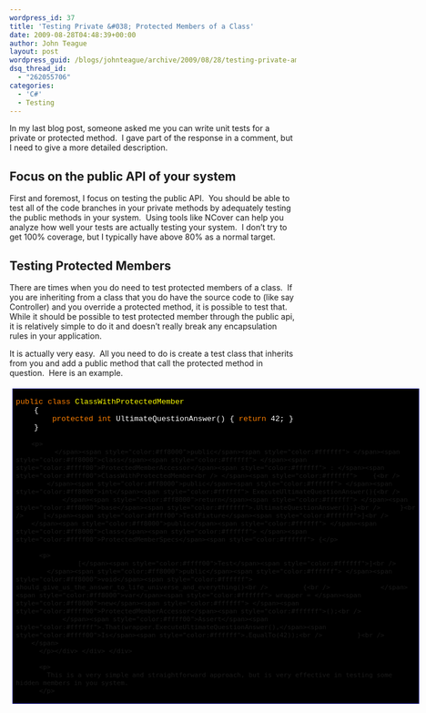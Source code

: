 ```yaml
---
wordpress_id: 37
title: 'Testing Private &#038; Protected Members of a Class'
date: 2009-08-28T04:48:39+00:00
author: John Teague
layout: post
wordpress_guid: /blogs/johnteague/archive/2009/08/28/testing-private-amp-protected-members-of-a-class.aspx
dsq_thread_id:
  - "262055706"
categories:
  - 'C#'
  - Testing
---
```

In my last blog post, someone asked me you can write unit tests for a private or protected method.&#160; I gave part of the response in a comment, but I need to give a more detailed description.

## Focus on the public API of your system

First and foremost, I focus on testing the public API.&#160; You should be able to test all of the code branches in your private methods by adequately testing the public methods in your system.&#160; Using tools like NCover can help you analyze how well your tests are actually testing your system.&#160; I don’t try to get 100% coverage, but I typically have above 80% as a normal target.

## Testing Protected Members

There are times when you do need to test protected members of a class.&#160; If you are inheriting from a class that you do have the source code to (like say Controller) and you override a protected method, it is possible to test that.&#160; While it should be possible to test protected member through the public api, it is relatively simple to do it and doesn’t really break any encapsulation rules in your application.

It is actually very easy.&#160; All you need to do is create a test class that inherits from you and add a public method that call the protected method in question.&#160; Here is an example.

<div style="padding-bottom: 5px;padding-left: 5px;width: 715px;padding-right: 5px;float: none;margin-left: auto;margin-right: auto;padding-top: 5px" class="wlWriterEditableSmartContent">
  <div style="border: #000080 1px solid;font-family: 'Courier New', Courier, Monospace;font-size: 10pt">
    <div style="background-color: #000000;overflow: scroll;padding: 2px 5px">
      <p>
        <span style="background:#000000;color:#ff8000">public</span><span style="color:#ffffff"> </span><span style="color:#ff8000">class</span><span style="color:#ffffff"> </span><span style="color:#ffff00">ClassWithProtectedMember<br /> </span><span style="color:#ffffff">    {<br />         </span><span style="color:#ff8000">protected</span><span style="color:#ffffff"> </span><span style="color:#ff8000">int</span><span style="color:#ffffff"> UltimateQuestionAnswer() { </span><span style="color:#ff8000">return</span><span style="color:#ffffff"> 42; }<br />     }</p> 
        
        <p>
              </span><span style="color:#ff8000">public</span><span style="color:#ffffff"> </span><span style="color:#ff8000">class</span><span style="color:#ffffff"> </span><span style="color:#ffff00">ProtectedMemberAccessor</span><span style="color:#ffffff"> : </span><span style="color:#ffff00">ClassWithProtectedMember<br /> </span><span style="color:#ffffff">    {<br />         </span><span style="color:#ff8000">public</span><span style="color:#ffffff"> </span><span style="color:#ff8000">int</span><span style="color:#ffffff"> ExecuteUltimateQuestionAnswer(){<br />             </span><span style="color:#ff8000">return</span><span style="color:#ffffff"> </span><span style="color:#ff8000">base</span><span style="color:#ffffff">.UltimateQuestionAnswer();}<br />     }<br />     [</span><span style="color:#ffff00">TestFixture</span><span style="color:#ffffff">]<br />     </span><span style="color:#ff8000">public</span><span style="color:#ffffff"> </span><span style="color:#ff8000">class</span><span style="color:#ffffff"> </span><span style="color:#ffff00">ProtectedMemberSpecs</span><span style="color:#ffffff"> {</p> 
          
          <p>
                    [</span><span style="color:#ffff00">Test</span><span style="color:#ffffff">]<br />         </span><span style="color:#ff8000">public</span><span style="color:#ffffff"> </span><span style="color:#ff8000">void</span><span style="color:#ffffff"> should_give_us_the_answer_to_life_universe_and_everything()<br />         {<br />             </span><span style="color:#ff8000">var</span><span style="color:#ffffff"> wrapper = </span><span style="color:#ff8000">new</span><span style="color:#ffffff"> </span><span style="color:#ffff00">ProtectedMemberAccessor</span><span style="color:#ffffff">();<br />             </span><span style="color:#ffff00">Assert</span><span style="color:#ffffff">.That(wrapper.ExecuteUltimateQuestionAnswer(),</span><span style="color:#ffff00">Is</span><span style="color:#ffffff">.EqualTo(42));<br />         }<br />     </span>
          </p></div> </div> </div> 
          
          <p>
            This is a very simple and straightforward approach, but is very effective in testing some hidden members in you system.
          </p>